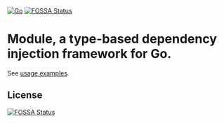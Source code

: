[![Go](https://github.com/googollee/module/actions/workflows/go.yml/badge.svg)](https://github.com/googollee/module/actions/workflows/go.yml)
[![FOSSA Status](https://app.fossa.com/api/projects/git%2Bgithub.com%2Fgoogollee%2Fmodule.svg?type=shield)](https://app.fossa.com/projects/git%2Bgithub.com%2Fgoogollee%2Fmodule?ref=badge_shield)

# Module, a type-based dependency injection framework for Go.

See [usage examples](./examples_test.go).


## License
[![FOSSA Status](https://app.fossa.com/api/projects/git%2Bgithub.com%2Fgoogollee%2Fmodule.svg?type=large)](https://app.fossa.com/projects/git%2Bgithub.com%2Fgoogollee%2Fmodule?ref=badge_large)
